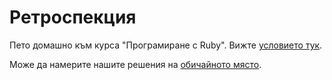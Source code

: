 # Ретроспекция

Пето домашно към курса "Програмиране с Ruby". Вижте [условието тук](http://2013.fmi.ruby.bg/tasks/5).

Може да намерите нашите решения на [обичайното място](https://github.com/fmi/ruby-homework).
